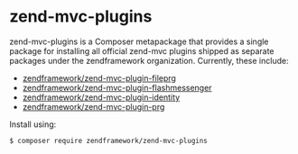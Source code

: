 # zend-mvc-plugins

zend-mvc-plugins is a Composer metapackage that provides a single package for
installing all official zend-mvc plugins shipped as separate packages under the
zendframework organization. Currently, these include:

- [zendframework/zend-mvc-plugin-fileprg](https://zendframework.github.io/zend-mvc-plugin-fileprg/)
- [zendframework/zend-mvc-plugin-flashmessenger](https://zendframework.github.io/zend-mvc-plugin-flashmessenger/)
- [zendframework/zend-mvc-plugin-identity](https://zendframework.github.io/zend-mvc-plugin-identity/)
- [zendframework/zend-mvc-plugin-prg](https://zendframework.github.io/zend-mvc-plugin-prg/)

Install using:

```console
$ composer require zendframework/zend-mvc-plugins
```
